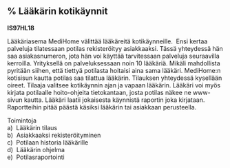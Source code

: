 % Lääkärin kotikäynnit
--------------------

**IS97HL18**

Lääkäriasema MediHome välittää lääkäreitä kotikäynneille.  Ensi kertaa
palveluja tilatessaan potilas rekisteröityy asiakkaaksi. Tässä
yhteydessä hän saa asiakasnumeron, jota hän voi käyttää tarvitessaan
palveluja seuraavilla kerroilla. Yrityksellä on palveluksessaan noin 10
lääkäriä. Mikäli mahdollista pyritään siihen, että tiettyä potilasta
hoitaisi aina sama lääkäri. MediHome:n kotisisun kautta potilas saa
tilattua lääkärin. Tilauksen yhteydessä kysellään oireet. Tilaaja
valitsee kotikäynnin ajan ja vapaan lääkärin. Lääkäri voi myös kirjata
potilaalle hoito-ohjeita tietokantaan, josta potilas näkee ne www-sivun
kautta. Lääkäri laatii jokaisesta käynnistä raportin joka kirjataan.
Raportteihin pitää päästä käsiksi lääkärin tai asiakkaan perusteella.

Toimintoja \
a)  Lääkärin tilaus \
b)  Asiakkaaksi rekisteröityminen \
c)  Potilaan historia lääkärille \
d)  Lääkärin ohjelma \
e)  Potilasraportointi \
 
